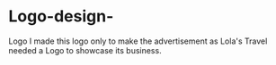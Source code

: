 # Logo-design-
Logo 
I made this logo only to make the advertisement as Lola's Travel needed a Logo to showcase its business. 
